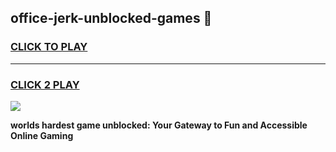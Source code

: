 
## office-jerk-unblocked-games 👋
<h3>
<a href="https://premium.freeplayer.one?title=office-jerk-unblocked-games&ref=14F">CLICK TO PLAY</a></h3>
<hr>

<h3>
<a href="https://premium.freeplayer.one?title=office-jerk-unblocked-games&ref=14F">CLICK 2 PLAY</a>
  
</h3>

<a href="https://premium.freeplayer.one?title=office-jerk-unblocked-games&ref=12F/"><img src="https://clearcache.store/games.png"></a>


**worlds hardest game unblocked: Your Gateway to Fun and Accessible Online Gaming**
